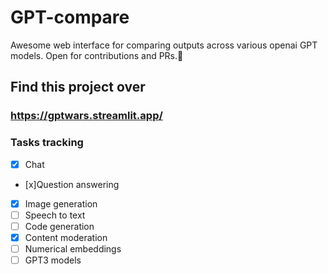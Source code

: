 # GPT-compare
Awesome web interface for comparing outputs across various openai GPT models. 
Open for contributions and PRs.🙂

## Find this project over 
###  https://gptwars.streamlit.app/

### Tasks tracking
- [x] Chat
- [x]Question answering 
- [x] Image generation 
- [ ] Speech to text
- [ ] Code generation
- [x] Content moderation
- [ ] Numerical embeddings
- [ ] GPT3 models
